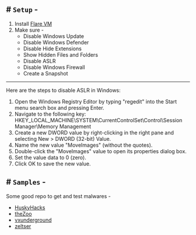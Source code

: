## # `Setup` -

1. Install [Flare VM](https://github.com/mandiant/flare-vm) 
2. Make sure -
	- Disable Windows Update
	- Disable Windows Defender
	- Disable Hide Extensions
	- Show Hidden Files and Folders
	- Disable ASLR
	- Disable Windows Firewall
	- Create a Snapshot

---
Here are the steps to disable ASLR in Windows:

1.  Open the Windows Registry Editor by typing "regedit" into the Start menu search box and pressing Enter.
2.  Navigate to the following key: HKEY_LOCAL_MACHINE\SYSTEM\CurrentControlSet\Control\Session Manager\Memory Management
3.  Create a new DWORD value by right-clicking in the right pane and selecting New > DWORD (32-bit) Value.
4.  Name the new value "MoveImages" (without the quotes).
5.  Double-click the "MoveImages" value to open its properties dialog box.
6.  Set the value data to 0 (zero).
7.  Click OK to save the new value.

## # `Samples` -

Some good repo to get and test malwares -

- [HuskyHacks](https://github.com/HuskyHacks/PMAT-labs)
- [theZoo](https://github.com/ytisf/theZoo)
- [vxunderground](https://github.com/vxunderground/MalwareSourceCode)
- [zeltser](https://zeltser.com/malware-sample-sources/)

